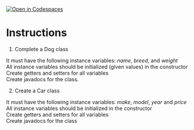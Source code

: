 [![Open in Codespaces](https://classroom.github.com/assets/launch-codespace-2972f46106e565e64193e422d61a12cf1da4916b45550586e14ef0a7c637dd04.svg)](https://classroom.github.com/open-in-codespaces?assignment_repo_id=19437807)
# Instructions  

  1. Complete a Dog class
     
It must have the following instance variables: _name_, _breed_, and _weight_</br>
All instance variables should be initialized (given values) in the constructor
Create getters and setters for all variables</br>
Create javadocs for the class.

  2. Create a Car class

It must have the following instance variables: _make_, _model_, _year_ and _price_</br>
All instance variables should be initialized in the constructor</br>
Create getters and setters for all variables</br>
Create javadocs for the class
